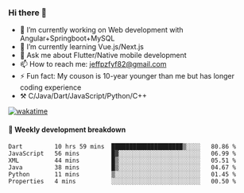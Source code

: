 ### Hi there 👋

- 🔭 I’m currently working on Web development with Angular+Springboot+MySQL
- 🌱 I’m currently learning Vue.js/Next.js
- 💬 Ask me about Flutter/Native mobile development
- 📫 How to reach me: jeffpzfyf82@gmail.com
- ⚡ Fun fact: My couson is 10-year younger than me but has longer coding experience
- ⚒️ C/Java/Dart/JavaScript/Python/C++


[![wakatime](https://wakatime.com/badge/user/382c7b70-226f-4509-aedd-02fe766c9d23.svg)](https://wakatime.com/@382c7b70-226f-4509-aedd-02fe766c9d23)

#### 📝 Weekly development breakdown

<!--START_SECTION:waka-->

```text
Dart         10 hrs 59 mins  ████████████████████▒░░░░   80.86 %
JavaScript   56 mins         █▓░░░░░░░░░░░░░░░░░░░░░░░   06.99 %
XML          44 mins         █▒░░░░░░░░░░░░░░░░░░░░░░░   05.51 %
Java         38 mins         █▒░░░░░░░░░░░░░░░░░░░░░░░   04.67 %
Python       11 mins         ▒░░░░░░░░░░░░░░░░░░░░░░░░   01.45 %
Properties   4 mins          ░░░░░░░░░░░░░░░░░░░░░░░░░   00.50 %
```

<!--END_SECTION:waka-->
